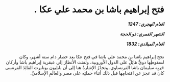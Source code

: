 <h1 dir="rtl">فتح إبراهيم باشا بن محمد علي عكا .</h1>

<h5 dir="rtl">العام الهجري:  1247

الشهر القمري: ذو الحجة

العام الميلادي: 1832</h5>

<p dir="rtl">نجح إبراهيم باشا بن محمد علي باشا في فتح عكا بعد حصار دام ستة أشهر، وكان لسقوطِها دويٌّ هائِلٌ على الدول الأوروبية، ولفتت الأنظارَ إلى عبقرية إبراهيم باشا وأركان حَربِه سليمان باشا الفرنساوي. وتجدُرُ الإشارةُ هنا إلى أن نابليون بونابرت القائِدَ الفرنسي كان قد عجز عن اقتحامِها قبل ذلك أثناء حملتِه على مصر والعالمِ الإسلاميِّ.</p></br>
